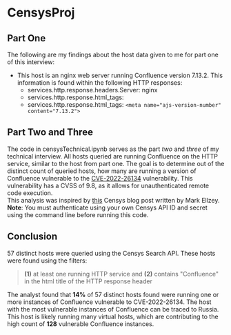 # CensysProj

## Part One
The following are my findings about the host data given to me for part one of this interview:
- This host is an nginx web server running Confluence version 7.13.2. This information is found within the following HTTP responses:
  - services.http.response.headers.Server: nginx
  - services.http.response.html_tags: <title>主页面 - Confluence</title>
  - services.http.response.html_tags: `<meta name="ajs-version-number" content="7.13.2">`


## Part Two and Three
The code in censysTechnical.ipynb serves as the part *two* and *three* of my technical interview. All hosts queried are running Confluence on the HTTP service, similar to the host from part one. The goal is to determine out of the distinct count of queried hosts, how many are running a version of Confluence vulnerable to the [CVE-2022-26134](https://nvd.nist.gov/vuln/detail/CVE-2022-26134) vulnerability. This vulnerability has a CVSS of 9.8, as it allows for unauthenticated remote code execution.\
This analysis was inspired by [this](https://censys.io/cve-2022-26134-confluenza-omicron-edition/) Censys blog post written by Mark Ellzey.\
**Note**: You must authenticate using your own Censys API ID and secret using the command line before running this code.

## Conclusion
57 distinct hosts were queried using the Censys Search API. These hosts were found using the filters:

> **(1)** at least one running HTTP service and **(2)** contains "Confluence" in the html title of the HTTP response header

The analyst found that **14%** of 57 distinct hosts found were running one or more instances of Confluence vulnerable to CVE-2022-26134. The host with the most vulnerable instances of Confluence can be traced to Russia. This host is likely running many virtual hosts, which are contributing to the high count of **128** vulnerable Confluence instances.


